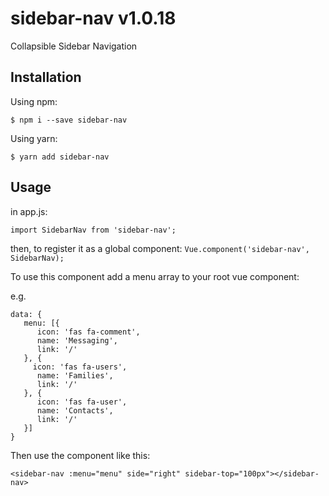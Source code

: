 # sidebar-nav v1.0.18
Collapsible Sidebar Navigation

## Installation
Using npm:

`$ npm i --save sidebar-nav`

Using yarn:

`$ yarn add sidebar-nav`

## Usage
in app.js:

`import SidebarNav from 'sidebar-nav';`

then, to register it as a global component:
`Vue.component('sidebar-nav', SidebarNav);`

To use this component add a menu array to your root vue component:

e.g.

```
data: {
   menu: [{
      icon: 'fas fa-comment',
      name: 'Messaging',
      link: '/'
   }, {
     icon: 'fas fa-users',
      name: 'Families',
      link: '/'
   }, {
      icon: 'fas fa-user',
      name: 'Contacts',
      link: '/'
   }]
}
```


Then use the component like this:

`<sidebar-nav :menu="menu" side="right" sidebar-top="100px"></sidebar-nav>`
